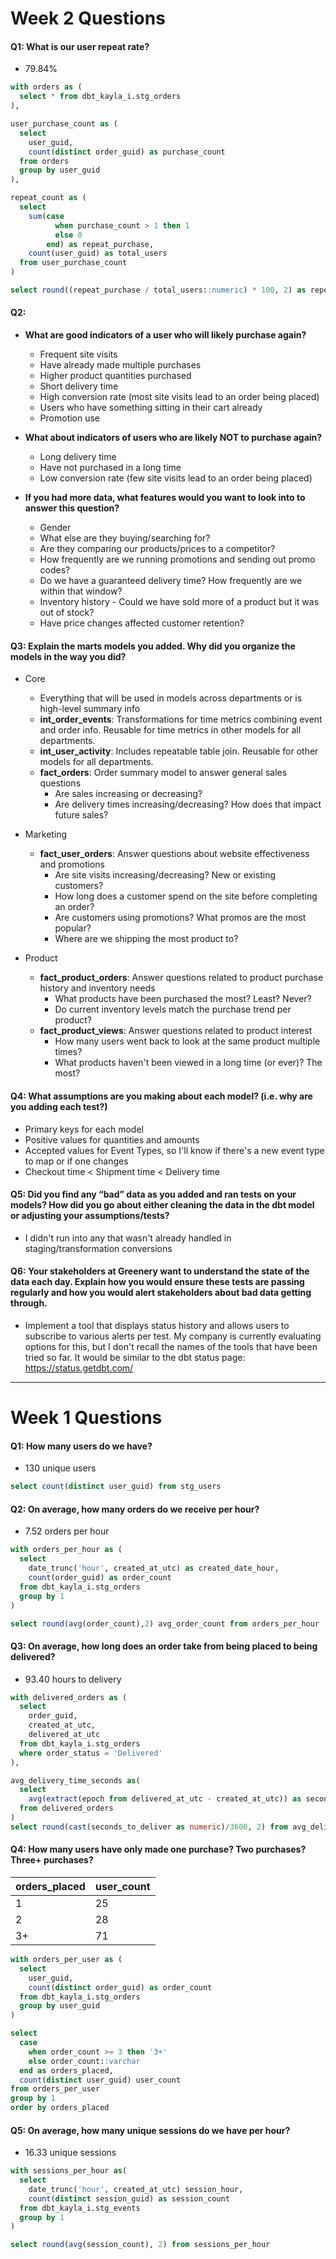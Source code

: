 # Week 2 Questions

#### Q1: What is our user repeat rate?
- 79.84%

```sql
with orders as (
  select * from dbt_kayla_i.stg_orders
),

user_purchase_count as (
  select
    user_guid,
    count(distinct order_guid) as purchase_count
  from orders
  group by user_guid
),

repeat_count as (
  select
    sum(case 
          when purchase_count > 1 then 1
          else 0
        end) as repeat_purchase,
    count(user_guid) as total_users
  from user_purchase_count
)

select round((repeat_purchase / total_users::numeric) * 100, 2) as repeat_rate from repeat_count
```

#### Q2: 
- **What are good indicators of a user who will likely purchase again?**
  - Frequent site visits
  - Have already made multiple purchases
  - Higher product quantities purchased
  - Short delivery time
  - High conversion rate (most site visits lead to an order being placed)
  - Users who have something sitting in their cart already
  - Promotion use

- **What about indicators of users who are likely NOT to purchase again?**
  - Long delivery time
  - Have not purchased in a long time
  - Low conversion rate (few site visits lead to an order being placed)

- **If you had more data, what features would you want to look into to answer this question?**
  - Gender
  - What else are they buying/searching for?
  - Are they comparing our products/prices to a competitor?
  - How frequently are we running promotions and sending out promo codes?
  - Do we have a guaranteed delivery time? How frequently are we within that window?
  - Inventory history - Could we have sold more of a product but it was out of stock?
  - Have price changes affected customer retention?

#### Q3: Explain the marts models you added. Why did you organize the models in the way you did?
- Core
  - Everything that will be used in models across departments or is high-level summary info
  - **int_order_events**: Transformations for time metrics combining event and order info. Reusable for time metrics in other models for all departments.
  - **int_user_activity**: Includes repeatable table join. Reusable for other models for all departments.
  - **fact_orders**: Order summary model to answer general sales questions
    - Are sales increasing or decreasing?
    - Are delivery times increasing/decreasing? How does that impact future sales?

- Marketing
  - **fact_user_orders**: Answer questions about website effectiveness and promotions
    - Are site visits increasing/decreasing? New or existing customers?
    - How long does a customer spend on the site before completing an order?
    - Are customers using promotions? What promos are the most popular?
    - Where are we shipping the most product to?

- Product
  - **fact_product_orders**: Answer questions related to product purchase history and inventory needs
    - What products have been purchased the most? Least? Never?
    - Do current inventory levels match the purchase trend per product?
  - **fact_product_views**: Answer questions related to product interest
    - How many users went back to look at the same product multiple times?
    - What products haven't been viewed in a long time (or ever)? The most?

#### Q4: What assumptions are you making about each model? (i.e. why are you adding each test?)
- Primary keys for each model
- Positive values for quantities and amounts
- Accepted values for Event Types, so I'll know if there's a new event type to map or if one changes
- Checkout time < Shipment time < Delivery time

#### Q5: Did you find any “bad” data as you added and ran tests on your models? How did you go about either cleaning the data in the dbt model or adjusting your assumptions/tests?
- I didn't run into any that wasn't already handled in staging/transformation conversions

#### Q6: Your stakeholders at Greenery want to understand the state of the data each day. Explain how you would ensure these tests are passing regularly and how you would alert stakeholders about bad data getting through.
- Implement a tool that displays status history and allows users to subscribe to various alerts per test. My company is currently evaluating options for this, but I don't recall the names of the tools that have been tried so far. It would be similar to the dbt status page: https://status.getdbt.com/

---

# Week 1 Questions

#### Q1: How many users do we have?

- 130 unique users

```sql
select count(distinct user_guid) from stg_users
```

#### Q2: On average, how many orders do we receive per hour?

- 7.52 orders per hour

```sql
with orders_per_hour as (
  select 
    date_trunc('hour', created_at_utc) as created_date_hour,
    count(order_guid) as order_count
  from dbt_kayla_i.stg_orders
  group by 1
)

select round(avg(order_count),2) avg_order_count from orders_per_hour
```

#### Q3: On average, how long does an order take from being placed to being delivered?

- 93.40 hours to delivery

```sql
with delivered_orders as (
  select 
    order_guid,
    created_at_utc,
    delivered_at_utc
  from dbt_kayla_i.stg_orders
  where order_status = 'Delivered'
),

avg_delivery_time_seconds as(
  select
    avg(extract(epoch from delivered_at_utc - created_at_utc)) as seconds_to_deliver
  from delivered_orders
)
select round(cast(seconds_to_deliver as numeric)/3600, 2) from avg_delivery_time_seconds
```

#### Q4: How many users have only made one purchase? Two purchases? Three+ purchases?

| orders_placed | user_count |
| ------------- | ---------- |
| 1             | 25         |
| 2             | 28         |
| 3+            | 71         |

```sql
with orders_per_user as (
  select
    user_guid,
    count(distinct order_guid) as order_count
  from dbt_kayla_i.stg_orders
  group by user_guid
)

select
  case 
    when order_count >= 3 then '3+'
    else order_count::varchar
  end as orders_placed,
  count(distinct user_guid) user_count
from orders_per_user
group by 1
order by orders_placed
```

#### Q5: On average, how many unique sessions do we have per hour?

- 16.33 unique sessions

```sql
with sessions_per_hour as(
  select 
    date_trunc('hour', created_at_utc) session_hour,
    count(distinct session_guid) as session_count
  from dbt_kayla_i.stg_events
  group by 1
)

select round(avg(session_count), 2) from sessions_per_hour
```

